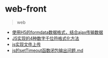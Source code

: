 # web-front

> web

* [使用H5的formdata数据格式，结合ajax传输数据](https://github.com/qianxiaofendou/web-front/blob/master/web/使用H5的formdata数据格式，结合ajax传输数据.md)
* [JS实现的4种数字千位符格式化方法](https://github.com/qianxiaofendou/web-front/blob/master/web/JS实现的4种数字千位符格式化方法.md)
* [js实现文件上传](https://github.com/qianxiaofendou/web-front/blob/master/web/fileupload-js.md)
* [js的setTimeout函数闭包输出问题.md](https://github.com/qianxiaofendou/web-front/blob/master/web/setTimeout函数闭包输出问题.md)